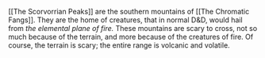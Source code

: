 [[The Scorvorrian Peaks]] are the southern mountains of [[The Chromatic Fangs]]. They are the home of creatures, that in normal D&D, would hail from *the elemental plane of fire.* These mountains are scary to cross, not so much because of the terrain, and more because of the creatures of fire. Of course, the terrain is scary; the entire range is volcanic and volatile. 